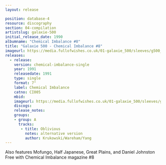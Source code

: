 ```yaml
---
layout: release

position: database-4
resource: discography
section: 04-compilation
artistslug: galaxie-500
initial_release_date: 1990
albumname: "Chemical Imbalance #8"
title: "Galaxie 500 - Chemical Imbalance #8"
imageurl: https://media.fullofwishes.co.uk/01-galaxie_500/sleeves/g500_oblivious001.jpg
releases:
  - release:
    version: chemical-imbalance-single
    year: 1991
    releasedate: 1991
    type: single
    format: 7"
    label: Chemical Imbalance
    catno: CI005
    mbid:
    imageurl: https://media.fullofwishes.co.uk/01-galaxie_500/sleeves/g500_oblivious001.jpg
    discogs:
    release_notes:
    groups:
    - group: A
      tracks:
       - title: Oblivious
         notes: alternative version
         author: Krukowski/Wareham/Yang
---
```

Also features Mofungo, Half Japanese, Great Plains, and Daniel Johnston
Free with Chemical Imbalance magazine #8
